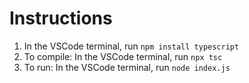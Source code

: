 # Instructions
1. In the VSCode terminal, run `npm install typescript`
2. To compile: In the VSCode terminal, run `npx tsc`
3. To run: In the VSCode terminal, run `node index.js`